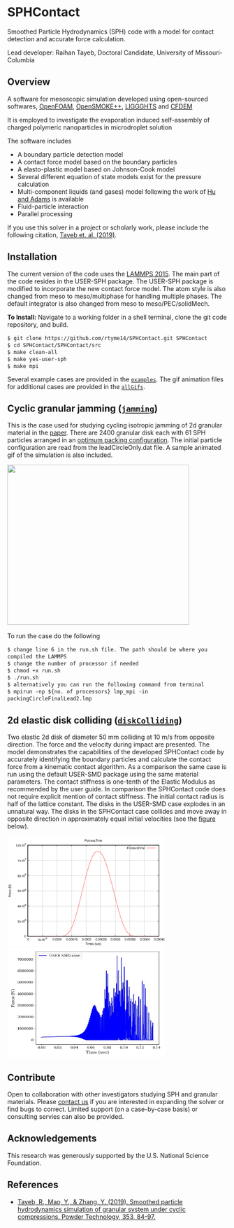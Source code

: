 # SPHContact
Smoothed Particle Hydrodynamics (SPH) code with a model for contact detection and accurate force calculation.

Lead developer: Raihan Tayeb, Doctoral Candidate, University of Missouri-Columbia

## Overview
A software for mesoscopic simulation developed using open-sourced softwares, [OpenFOAM](https://openfoam.org), [OpenSMOKE++](https://www.opensmokepp.polimi.it), [LIGGGHTS](https://www.cfdem.com/liggghtsr-open-source-discrete-element-method-particle-simulation-code) and [CFDEM](https://www.cfdem.com/cfdemrcoupling-open-source-cfd-dem-framework)

It is employed to investigate the evaporation induced self-assembly of charged polymeric nanoparticles in microdroplet solution

The software includes
* A boundary particle detection model
* A contact force model based on the boundary particles
* A elasto-plastic model based on Johnson-Cook model
* Several different equation of state models exist for the pressure calculation
* Multi-component liquids (and gases) model following the work of [Hu and Adams](https://www.sciencedirect.com/science/article/pii/S0021999105004195) is available
* Fluid-particle interaction
* Parallel processing

If you use this solver in a project or scholarly work, please include the following citation, [Tayeb et. al. (2019)](##References). 

## Installation
The current version of the code uses the [LAMMPS 2015](https://lammps.sandia.gov/). The main part of the code resides in the USER-SPH package. The USER-SPH package is modified to incorporate the new contact force model. The atom style is also changed from meso to meso/multiphase for handling multiple phases. The default integrator is also changed from meso to meso/PEC/solidMech.

**To Install:**
Navigate to a working folder in a shell terminal, clone the git code repository, and build.
```
$ git clone https://github.com/rtyme14/SPHContact.git SPHContact
$ cd SPHContact/SPHContact/src
$ make clean-all
$ make yes-user-sph
$ make mpi
```

Several example cases are provided in the [`examples`](examples). The gif animation files for additional cases are provided in the [`allGifs`](examples/allGifs).

## Cyclic granular jamming ([`jamming`](examples/jamming))

This is the case used for studying cycling isotropic jamming of 2d granular material in the [paper](##References). There are 2400 granular disk each with 61 SPH particles arranged in an [optimum packing configuration](https://link.springer.com/article/10.1007/PL00009314). The initial particle configuration are read from the leadCircleOnly.dat file. A sample animated gif of the simulation is also included. 

<img src="https://github.com/rtymea14/SPHContact/blob/main/examples/jamming/jamming.gif" width="416" height="366" />

To run the case do the following

```
$ change line 6 in the run.sh file. The path should be where you compiled the LAMMPS
$ change the number of processor if needed
$ chmod +x run.sh
$ ./run.sh
$ alternatively you can run the following command from terminal
$ mpirun -np ${no. of processors} lmp_mpi -in packingCircleFinalLead2.lmp 
```

## 2d elastic disk colliding ([`diskColliding`](examples/diskColliding))
Two elastic 2d disk of diameter 50 mm colliding at 10 m/s from opposite direction. The force and the velocity during impact are presented. The model demonstrates the capabilities of the developed SPHContact code by accurately identifying the boundary particles and calculate the contact force from a kinematic contact algorithm. As a comparison the same case is run using the default USER-SMD package using the same material parameters. The contact stiffness is one-tenth of the Elastic Modulus as recommended by the user guide. In comparison the SPHContact code does not require explicit mention of contact stiffness. The initial contact radius is half of the lattice constant. The disks in the USER-SMD case explodes in an unnatural way. The disks in the SPHContact case collides and move away in opposite direction in approximately equal initial velocities (see the [figure](examples/diskColliding/velocity.png) below). 

[<img src="https://github.com/rtymea14/SPHContact/blob/main/examples/diskColliding/force.png" width="360" height="252" />](examples/diskColliding/force.png)
[<img src="https://github.com/rtymea14/SPHContact/blob/main/examples/diskColliding/SMDplot.jpg" width="360" height="252" />](examples/diskColliding/SMDplot.jpg)
  
## Contribute
Open to collaboration with other investigators studying SPH and granular materials. Please [contact us](mailto:rthvc@umsystem.edu) if you are interested in expanding the solver or find bugs to correct. Limited support (on a case-by-case basis) or consulting servies can also be provided.

## Acknowledgements
This research was generously supported by the U.S. National Science Foundation.

## References
* [Tayeb, R., Mao, Y., & Zhang, Y. (2019). Smoothed particle hydrodynamics simulation of granular system under cyclic compressions. Powder Technology, 353, 84-97.](https://www.sciencedirect.com/science/article/pii/S0032591019303274#s0065)
